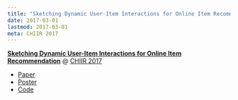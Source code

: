```yaml
---
title: "Sketching Dynamic User-Item Interactions for Online Item Recommendation"
date: 2017-03-01
lastmod: 2017-03-01
meta: CHIIR 2017
---
```


<b><a href="http://dl.acm.org/citation.cfm?id=3022152" target="_blank" rel="noopener">Sketching Dynamic User-Item Interactions for Online Item Recommendation</a></b> @ <a href="http://sigir.org/chiir2017/"  target="_blank" rel="noopener">CHIIR 2017</a>

- <a href="/docs/chiir-2017-paper.pdf">Paper</a>
- <a href="/docs/chiir-2017-poster.pdf">Poster</a>
- <a href="https://github.com/takuti/stream-recommender/tree/v0.5.0-chiir-2017-and-thesis" target="_blank" rel="noopener">Code</a>
